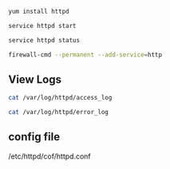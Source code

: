 ```sh
yum install httpd

service httpd start

service httpd status

firewall-cmd --permanent --add-service=http

```

## View Logs

```sh
cat /var/log/httpd/access_log

cat /var/log/httpd/error_log
```
## config file

/etc/httpd/cof/httpd.conf




